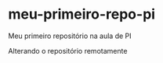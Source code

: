 # meu-primeiro-repo-pi
Meu primeiro repositório na aula de PI

Alterando o repositório remotamente 

